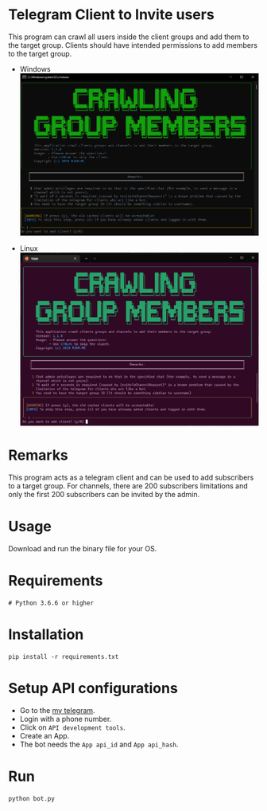 # Telegram Client to Invite users

This program can crawl all users inside the client groups and add them to the target group. Clients should have intended permissions to add members to the target group.

- Windows
![Terminal Screenshot](/assets/images/next.windows.png)

- Linux
![Terminal Screenshot](/assets/images/next.linux.png)

# Remarks
This program acts as a telegram client and can be used to add subscribers to a target group. For channels, there are 200 subscribers limitations and only the first 200 subscribers can be invited by the admin.

# Usage
Download and run the binary file for your OS.

# Requirements

```shell
# Python 3.6.6 or higher
```

# Installation
```shell
pip install -r requirements.txt
```

# Setup API configurations
- Go to the [my telegram](https://my.telegram.org/).
- Login with a phone number.
- Click on `API development tools`.
- Create an App.
- The bot needs the `App api_id` and `App api_hash`.

# Run
```shell
python bot.py 
```
